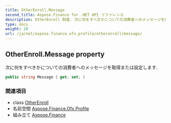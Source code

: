 ```yaml
---
title: OtherEnroll.Message
second_title: Aspose.Finance for .NET API リファレンス
description: OtherEnroll 財産. 次に何をすべきかについての消費者へのメッセージを取得または設定します.
type: docs
weight: 20
url: /ja/net/aspose.finance.ofx.profile/otherenroll/message/
---
```

## OtherEnroll.Message property

次に何をすべきかについての消費者へのメッセージを取得または設定します.

```csharp
public string Message { get; set; }
```

### 関連項目

* class [OtherEnroll](../)
* 名前空間 [Aspose.Finance.Ofx.Profile](../../otherenroll/)
* 組み立て [Aspose.Finance](../../../)


